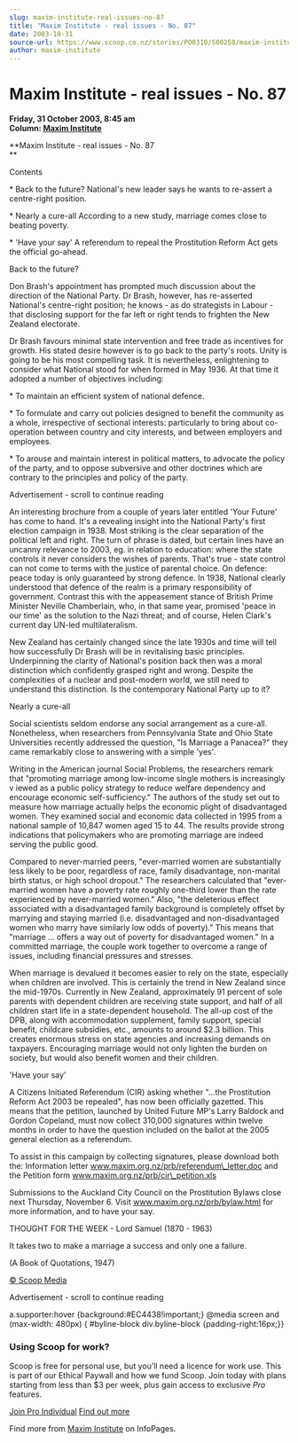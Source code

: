 ```yaml
---
slug: maxim-institute-real-issues-no-87
title: "Maxim Institute - real issues - No. 87"
date: 2003-10-31
source-url: https://www.scoop.co.nz/stories/PO0310/S00258/maxim-institute-real-issues-no-87.htm
author: maxim-institute
---
```

Maxim Institute - real issues - No. 87
======================================

**Friday, 31 October 2003, 8:45 am**  
**Column: [Maxim Institute](https://info.scoop.co.nz/Maxim_Institute)**

  
**Maxim Institute - real issues - No. 87  
**

Contents

\* Back to the future? National's new leader says he wants to re-assert a centre-right position.

\* Nearly a cure-all According to a new study, marriage comes close to beating poverty.

\* 'Have your say' A referendum to repeal the Prostitution Reform Act gets the official go-ahead.

Back to the future?

Don Brash's appointment has prompted much discussion about the direction of the National Party. Dr Brash, however, has re-asserted National's centre-right position; he knows - as do strategists in Labour - that disclosing support for the far left or right tends to frighten the New Zealand electorate.

Dr Brash favours minimal state intervention and free trade as incentives for growth. His stated desire however is to go back to the party's roots. Unity is going to be his most compelling task. It is nevertheless, enlightening to consider what National stood for when formed in May 1936. At that time it adopted a number of objectives including:

\* To maintain an efficient system of national defence.

\* To formulate and carry out policies designed to benefit the community as a whole, irrespective of sectional interests: particularly to bring about co-operation between country and city interests, and between employers and employees.

\* To arouse and maintain interest in political matters, to advocate the policy of the party, and to oppose subversive and other doctrines which are contrary to the principles and policy of the party.

Advertisement - scroll to continue reading





An interesting brochure from a couple of years later entitled 'Your Future' has come to hand. It's a revealing insight into the National Party's first election campaign in 1938. Most striking is the clear separation of the political left and right. The turn of phrase is dated, but certain lines have an uncanny relevance to 2003, eg. in relation to education: where the state controls it never considers the wishes of parents. That's true - state control can not come to terms with the justice of parental choice. On defence: peace today is only guaranteed by strong defence. In 1938, National clearly understood that defence of the realm is a primary responsibility of government. Contrast this with the appeasement stance of British Prime Minister Neville Chamberlain, who, in that same year, promised 'peace in our time' as the solution to the Nazi threat; and of course, Helen Clark's current day UN-led multilateralism.

New Zealand has certainly changed since the late 1930s and time will tell how successfully Dr Brash will be in revitalising basic principles. Underpinning the clarity of National's position back then was a moral distinction which confidently grasped right and wrong. Despite the complexities of a nuclear and post-modern world, we still need to understand this distinction. Is the contemporary National Party up to it?

Nearly a cure-all

Social scientists seldom endorse any social arrangement as a cure-all. Nonetheless, when researchers from Pennsylvania State and Ohio State Universities recently addressed the question, "Is Marriage a Panacea?" they came remarkably close to answering with a simple 'yes'.

Writing in the American journal Social Problems, the researchers remark that "promoting marriage among low-income single mothers is increasingly v iewed as a public policy strategy to reduce welfare dependency and encourage economic self-sufficiency." The authors of the study set out to measure how marriage actually helps the economic plight of disadvantaged women. They examined social and economic data collected in 1995 from a national sample of 10,847 women aged 15 to 44. The results provide strong indications that policymakers who are promoting marriage are indeed serving the public good.

Compared to never-married peers, "ever-married women are substantially less likely to be poor, regardless of race, family disadvantage, non-marital birth status, or high school dropout." The researchers calculated that "ever-married women have a poverty rate roughly one-third lower than the rate experienced by never-married women." Also, "the deleterious effect associated with a disadvantaged family background is completely offset by marrying and staying married (i.e. disadvantaged and non-disadvantaged women who marry have similarly low odds of poverty)." This means that "marriage ... offers a way out of poverty for disadvantaged women." In a committed marriage, the couple work together to overcome a range of issues, including financial pressures and stresses.

When marriage is devalued it becomes easier to rely on the state, especially when children are involved. This is certainly the trend in New Zealand since the mid-1970s. Currently in New Zealand, approximately 91 percent of sole parents with dependent children are receiving state support, and half of all children start life in a state-dependent household. The all-up cost of the DPB, along with accommodation supplement, family support, special benefit, childcare subsidies, etc., amounts to around $2.3 billion. This creates enormous stress on state agencies and increasing demands on taxpayers. Encouraging marriage would not only lighten the burden on society, but would also benefit women and their children.

'Have your say'

A Citizens Initiated Referendum (CIR) asking whether "...the Prostitution Reform Act 2003 be repealed", has now been officially gazetted. This means that the petition, launched by United Future MP's Larry Baldock and Gordon Copeland, must now collect 310,000 signatures within twelve months in order to have the question included on the ballot at the 2005 general election as a referendum.

To assist in this campaign by collecting signatures, please download both the: Information letter www.maxim.org.nz/prb/referendum\_letter.doc and the Petition form www.maxim.org.nz/prb/cir\_petition.xls

Submissions to the Auckland City Council on the Prostitution Bylaws close next Thursday, November 6. Visit www.maxim.org.nz/prb/bylaw.html for more information, and to have your say.

THOUGHT FOR THE WEEK - Lord Samuel (1870 - 1963)

It takes two to make a marriage a success and only one a failure.

(A Book of Quotations, 1947)  

[© Scoop Media](http://www.scoop.co.nz/about/terms.html)  

Advertisement - scroll to continue reading



a.supporter:hover {background:#EC4438!important;} @media screen and (max-width: 480px) { #byline-block div.byline-block {padding-right:16px;}}

### Using Scoop for work?

Scoop is free for personal use, but you’ll need a licence for work use. This is part of our Ethical Paywall and how we fund Scoop. Join today with plans starting from less than $3 per week, plus gain access to exclusive _Pro_ features.  
  
[Join Pro Individual](https://pro.scoop.co.nz/Individual/?from=ProIn24) [Find out more](https://pro.scoop.co.nz/using-scoop-for-work/?from=ProIn24)

Find more from [Maxim Institute](https://info.scoop.co.nz/Maxim_Institute) on InfoPages.